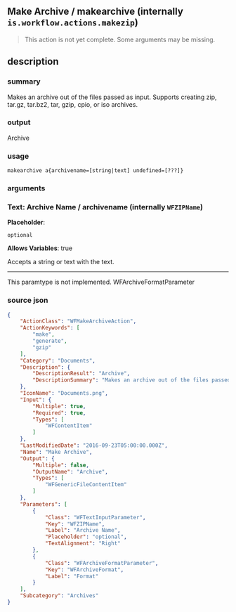 
## Make Archive / makearchive (internally `is.workflow.actions.makezip`)

> This action is not yet complete. Some arguments may be missing.



## description
### summary
Makes an archive out of the files passed as input. Supports creating zip, tar.gz, tar.bz2, tar, gzip, cpio, or iso archives.

### output
Archive

### usage
`makearchive a{archivename=[string|text] undefined=[???]}`

### arguments
### Text: Archive Name / archivename (internally `WFZIPName`)
**Placeholder**:
```
optional
```
**Allows Variables**: true



Accepts a string 
or text
with the text.

---

This paramtype is not implemented. WFArchiveFormatParameter

### source json

```json
{
	"ActionClass": "WFMakeArchiveAction",
	"ActionKeywords": [
		"make",
		"generate",
		"gzip"
	],
	"Category": "Documents",
	"Description": {
		"DescriptionResult": "Archive",
		"DescriptionSummary": "Makes an archive out of the files passed as input. Supports creating zip, tar.gz, tar.bz2, tar, gzip, cpio, or iso archives."
	},
	"IconName": "Documents.png",
	"Input": {
		"Multiple": true,
		"Required": true,
		"Types": [
			"WFContentItem"
		]
	},
	"LastModifiedDate": "2016-09-23T05:00:00.000Z",
	"Name": "Make Archive",
	"Output": {
		"Multiple": false,
		"OutputName": "Archive",
		"Types": [
			"WFGenericFileContentItem"
		]
	},
	"Parameters": [
		{
			"Class": "WFTextInputParameter",
			"Key": "WFZIPName",
			"Label": "Archive Name",
			"Placeholder": "optional",
			"TextAlignment": "Right"
		},
		{
			"Class": "WFArchiveFormatParameter",
			"Key": "WFArchiveFormat",
			"Label": "Format"
		}
	],
	"Subcategory": "Archives"
}
```
